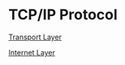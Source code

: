 # TCP/IP Protocol

[Transport Layer](TCP%20IP%20Protocol%20fefddff9583743e8a85cc2213d8e0e74/Transport%20Layer%209dfaae581063437b99542a741b2f5dd7.md)

[Internet Layer](TCP%20IP%20Protocol%20fefddff9583743e8a85cc2213d8e0e74/Internet%20Layer%207fc71a1d22c344918a163a1527c58e16.md)